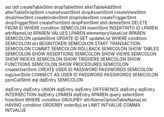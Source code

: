 ast
    ddl
        createTableStmt
        dropTableStmt
        alterTableAddStmt
        alterTableDropStmt
        createAssertStmt
        dropAssertStmt
        createViewStmt
        dropViewStmt
        createIndexStmt
        dropIndexStmt
        createTriggerStmt
        dropTriggerStmt
        createPsmStmt
        dropPsmStmt
    dml
        deleteStmt
            DELETE FROM ID WHERE condition SEMICOLON
        insertStmt
            INSERTINTO ID LPAREN attriNameList RPAREN VALUES LPAREN elementaryValueList RPAREN SEMICOLON
        updateStmt
            UPDATE ID SET updateList WHERE condition SEMICOLON
    dcl
        BEGINTOKEN SEMICOLON
        START TRANSACTION SEMICOLON
        COMMIT SEMICOLON
        ROLLBACK SEMICOLON
        SHOW TABLES SEMICOLON
        SHOW ASSERTIONS SEMICOLON
        SHOW VIEWS SEMICOLON
        SHOW INDEXS SEMICOLON
        SHOW TRIGGERS SEMICOLON
        SHOW FUNCTIONS SEMICOLON
        SHOW PROCEDURES SEMICOLON
        createUserStmt
            CREATE USER ID PASSWORD PASSWORDS SEMICOLON
        logUserStmt
            CONNECT AS USER ID PASSWORD PASSWORDS SEMICOLON
        psmCallStmt
    dql
        dqlEntry SEMICOLON



dqlEntry
    dqlEntry UNION dqlEntry
    dqlEntry DIFFERENCE dqlEntry
    dqlEntry INTERSECTION dqlEntry
    LPAREN dqlEntry RPAREN
    query
        selectStmt fromStmt WHERE condition GROUPBY attriNameOptionTableNameList HAVING condition ORDERBY orderByList LIMIT INTVALUE COMMA INTVALUE
